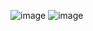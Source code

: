 ![image](https://github.com/user-attachments/assets/f6eb6263-0f41-4415-8914-e869f5586d3a)
![image](https://github.com/user-attachments/assets/2b487c62-86d7-48e3-a188-ff46bd9f445f)
